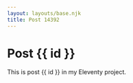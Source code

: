 ```yaml
---
layout: layouts/base.njk
title: Post 14392
---
```


# Post {{ id }}

This is post {{ id }} in my Eleventy project.
